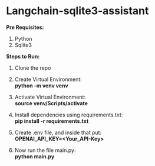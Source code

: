 # Langchain-sqlite3-assistant

**Pre Requisites:**
1. Python
2. Sqlite3


**Steps to Run:**

1. Clone the repo
2. Create Virtual Environment:<br>
   **python -m venv venv**

3. Activate Virtual Environment:<br>
   **source venv/Scripts/activate**

4. Install dependencies using requirements.txt:<br>
   **pip install -r requirements.txt**

5. Create .env file, and inside that put:<br>
    **OPENAI_API_KEY=<Your_API-Key>**
   
6. Now run the file main.py:<br>
    **python main.py**


